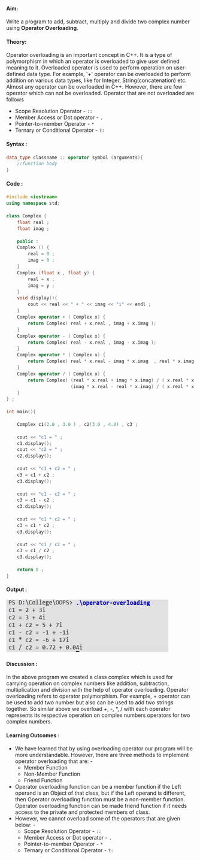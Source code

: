 #### Aim: 

Write a program to add, subtract, multiply and divide two complex number using **Operator Overloading**.

#### Theory:

Operator overloading is an important concept in C++. It is a type of polymorphism in which an operator is overloaded to give user defined meaning to it. Overloaded operator is used to perform operation on
user-defined data type. For example, '+' operator can be overloaded to perform addition on various data types, like for Integer, String(concatenation) etc.
Almost any operator can be overloaded in C++. However, there are few operator which can not be overloaded. Operator that are not overloaded are follows

- Scope Resolution Operator - `::`
- Member Access or Dot operator - `.`
- Pointer-to-member Operator  - `*`
- Ternary or Conditional Operator  - `?:`

#### Syntax :

```cpp
data_type classname :: operator symbol (arguments){
	//function body
}
```

#### Code :

```cpp
#include <iostream>
using namespace std;

class Complex {
    float real ;
    float imag ;

    public :
    Complex () {
        real = 0 ;
        imag = 0 ;
    }
    Complex (float x , float y) {
        real = x ;
        imag = y ;
    }
    void display(){
        cout << real << " + " << imag << "i" << endl ;
    }
    Complex operator + ( Complex x) {
        return Complex( real + x.real , imag + x.imag );
    }
    Complex operator - ( Complex x) {
        return Complex( real - x.real , imag - x.imag );
    }
    Complex operator * ( Complex x) {
        return Complex( real * x.real - imag * x.imag  , real * x.imag + imag * x.real );
    }
    Complex operator / ( Complex x) {
        return Complex( (real * x.real + imag * x.imag) / ( x.real * x.real + x.imag * x.imag ) , 
                        (imag * x.real - real * x.imag) / ( x.real * x.real + x.imag * x.imag )    ) ;
    }
} ;

int main(){

    Complex c1(2.0 , 3.0 ) , c2(3.0 , 4.0) , c3 ;

    cout << "c1 = " ;
    c1.display();
    cout << "c2 = " ;
    c2.display();

    cout << "c1 + c2 = " ;
    c3 = c1 + c2 ;
    c3.display();

    cout << "c1 - c2 = " ;
    c3 = c1 - c2 ;
    c3.display();
    
    cout << "c1 * c2 = " ;
    c3 = c1 * c2 ;
    c3.display();

    cout << "c1 / c2 = " ;
    c3 = c1 / c2 ;
    c3.display();

    return 0 ;
}
```

#### Output : 
![](./file.png)

#### Discussion :

In the above program we created a class complex which is used for carrying operation on complex numbers like addition, subtraction, multiplication and division with the help of operator overloading.
Operator overloading refers to operator polymorphism. For example, + operator can be used to add two number but also can be used to add two strings together. So similar above we overload +, -, *, / with each operator represents its respective operation on complex numbers operators for two complex numbers.


#### Learning Outcomes :
- We have learned that by using overloading operator our program will be more understandable. However, there are three methods to implement operator overloading that are: -	
  - Member Function
  - Non-Member Function
  - Friend Function
- Operator overloading function can be a member function if the Left operand is an Object of that class, but if the Left operand is different, then Operator overloading function must be a non-member function. Operator overloading function can be made friend function if it needs access to the private and protected members of class. 
- However, we cannot overload some of the operators that are given below: -
  - Scope Resolution Operator - `::`
  - Member Access or Dot operator - `.`
  - Pointer-to-member Operator  - `*`
  - Ternary or Conditional Operator  - `?:`




